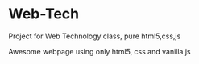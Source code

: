 # Web-Tech
Project for Web Technology class, pure html5,css,js

Awesome webpage using only html5, css and vanilla js
